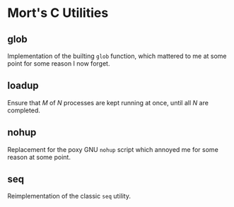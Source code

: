 Mort's C Utilities
==================

glob
----

Implementation of the builting `glob` function, which mattered to me
at some point for some reason I now forget.


loadup
------

Ensure that _M_ of _N_ processes are kept running at once, until all
_N_ are completed.


nohup
-----

Replacement for the poxy GNU `nohup` script which annoyed me for some
reason at some point.


seq
---

Reimplementation of the classic `seq` utility.

